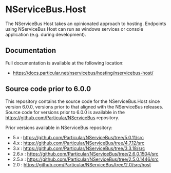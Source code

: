 NServiceBus.Host
================

The NServiceBus Host takes an opinionated approach to hosting. Endpoints using NServiceBus Host can run as windows services or console application (e.g. during development).


## Documentation

Full documentation is available at the following location:

- https://docs.particular.net/nservicebus/hosting/nservicebus-host/


## Source code prior to 6.0.0

This repository contains the source code for the NServiceBus.Host since version 6.0.0, versions prior to that aligned with the NServiceBus releases. Source code for versions prior to 6.0.0 is available in the https://github.com/Particular/NServiceBus repository.


Prior versions available in NServiceBus repository:

- 5.x : https://github.com/Particular/NServiceBus/tree/5.0.11/src
- 4.x : https://github.com/Particular/NServiceBus/tree/4.7.12/src
- 3.x : https://github.com/Particular/NServiceBus/tree/3.3.18/src
- 2.6.x : https://github.com/Particular/NServiceBus/tree/2.6.0.1504/src
- 2.5.x : https://github.com/Particular/NServiceBus/tree/2.5.0.1446/src
- 2.0 : https://github.com/Particular/NServiceBus/tree/2.0/src/host


